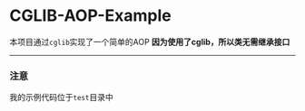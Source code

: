 # CGLIB-AOP-Example
本项目通过`cglib`实现了一个简单的AOP
**因为使用了cglib，所以类无需继承接口**
***
### 注意
我的示例代码位于`test`目录中  
